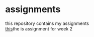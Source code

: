 # assignments
this repository contains my assignments<br>
[this](https://github.com/Maxthissen/assignments/blob/master/Assignment_week_2.ipynb)the is assignment for week 2
